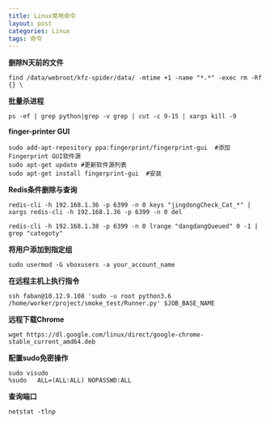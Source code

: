 ```yaml
---
title: Linux常用命令
layout: post
categories: Linux
tags: 命令
---
```

 **删除N天前的文件**

	find /data/webroot/kfz-spider/data/ -mtime +1 -name "*.*" -exec rm -Rf {} \

 
  

 **批量杀进程**

	ps -ef | grep python|grep -v grep | cut -c 9-15 | xargs kill -9
  

 **finger-printer GUI**

	sudo add-apt-repository ppa:fingerprint/fingerprint-gui  #添加Fingerprint GUI软件源
	sudo apt-get update #更新软件源列表
	sudo apt-get install fingerprint-gui  #安装
  

 **Redis条件删除与查询**
 
	redis-cli -h 192.168.1.36 -p 6399 -n 0 keys "jingdongCheck_Cat_*" | xargs redis-cli -h 192.168.1.36 -p 6399 -n 0 del
	
	redis-cli -h 192.168.1.38 -p 6399 -n 0 lrange "dangdangQueued" 0 -1 | grep "categoty"

 **将用户添加到指定组**
 
	sudo usermod -G vboxusers -a your_account_name
	
**在远程主机上执行指令**

	ssh faban@10.12.9.108 'sudo -u root python3.6 /home/worker/project/smoke_test/Runner.py' $JOB_BASE_NAME 
	
**远程下载Chrome**

	wget https://dl.google.com/linux/direct/google-chrome-stable_current_amd64.deb
	
**配置sudo免密操作**

	sudo visudo
	%sudo   ALL=(ALL:ALL) NOPASSWD:ALL
**查询端口**

	netstat -tlnp
